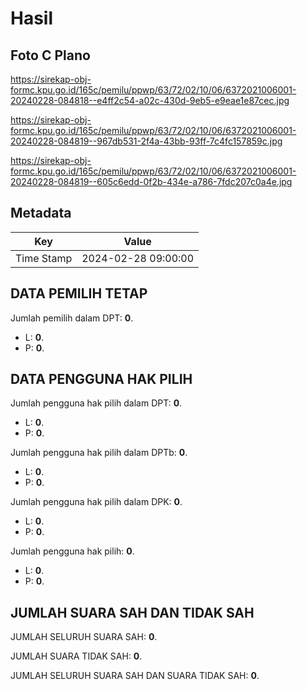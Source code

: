 # Hasil

## Foto C Plano

https://sirekap-obj-formc.kpu.go.id/165c/pemilu/ppwp/63/72/02/10/06/6372021006001-20240228-084818--e4ff2c54-a02c-430d-9eb5-e9eae1e87cec.jpg

https://sirekap-obj-formc.kpu.go.id/165c/pemilu/ppwp/63/72/02/10/06/6372021006001-20240228-084819--967db531-2f4a-43bb-93ff-7c4fc157859c.jpg

https://sirekap-obj-formc.kpu.go.id/165c/pemilu/ppwp/63/72/02/10/06/6372021006001-20240228-084819--605c6edd-0f2b-434e-a786-7fdc207c0a4e.jpg


## Metadata

| Key        | Value               |
| ---------- | ------------------- |
| Time Stamp | 2024-02-28 09:00:00 |


## DATA PEMILIH TETAP

Jumlah pemilih dalam DPT: **0**.
 * L: **0**.
 * P: **0**.

## DATA PENGGUNA HAK PILIH

Jumlah pengguna hak pilih dalam DPT: **0**.
 * L: **0**.
 * P: **0**.

Jumlah pengguna hak pilih dalam DPTb: **0**.
 * L: **0**.
 * P: **0**.

Jumlah pengguna hak pilih dalam DPK: **0**.
 * L: **0**.
 * P: **0**.

Jumlah pengguna hak pilih: **0**.
 * L: **0**.
 * P: **0**.

## JUMLAH SUARA SAH DAN TIDAK SAH

JUMLAH SELURUH SUARA SAH: **0**.

JUMLAH SUARA TIDAK SAH: **0**.

JUMLAH SELURUH SUARA SAH DAN SUARA TIDAK SAH: **0**.


